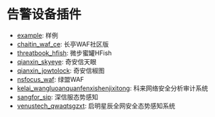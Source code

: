 # 告警设备插件

* [example](./example): 样例
* [chaitin_waf_ce](./chaitin_waf_ce): 长亭WAF社区版
* [threatbook_hfish](./threatbook_hfish): 微步蜜罐HFish
* [qianxin_skyeye](./qianxin_skyeye): 奇安信天眼
* [qianxin_jowtolock](./qianxin_jowtolock): 奇安信椒图
* [nsfocus_waf](./nsfocus_waf): 绿盟WAF
* [kelai_wangluoanquanfenxishenjixitong](./kelai_wangluoanquanfenxishenjixitong): 科来网络安全分析审计系统
* [sangfor_sip](./sangfor_sip): 深信服态势感知
* [venustech_qwaqtsgzxt](./venustech_qwaqtsgzxt): 启明星辰全网安全态势感知系统